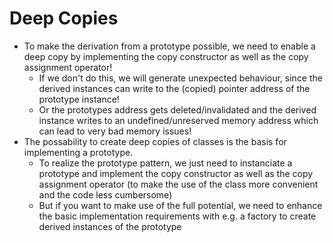 # Deep Copies
+ To make the derivation from a prototype possible, we need to enable a deep copy by implementing the copy constructor as well as the copy assignment operator!
    - If we don't do this, we will generate unexpected behaviour, since the derived instances can write to the (copied) pointer address of the prototype instance!
    - Or the prototypes address gets deleted/invalidated and the derived instance writes to an undefined/unreserved memory address which can lead to very bad memory issues!
+ The possability to create deep copies of classes is the basis for implementing a prototype.
    - To realize the prototype pattern, we just need to instanciate a prototype and implement the copy constructor as well as the copy assignment operator (to make the use of the class more convenient and the code less cumbersome)
    - But if you want to make use of the full potential, we need to enhance the basic implementation requirements with e.g. a factory to create derived instances of the prototype